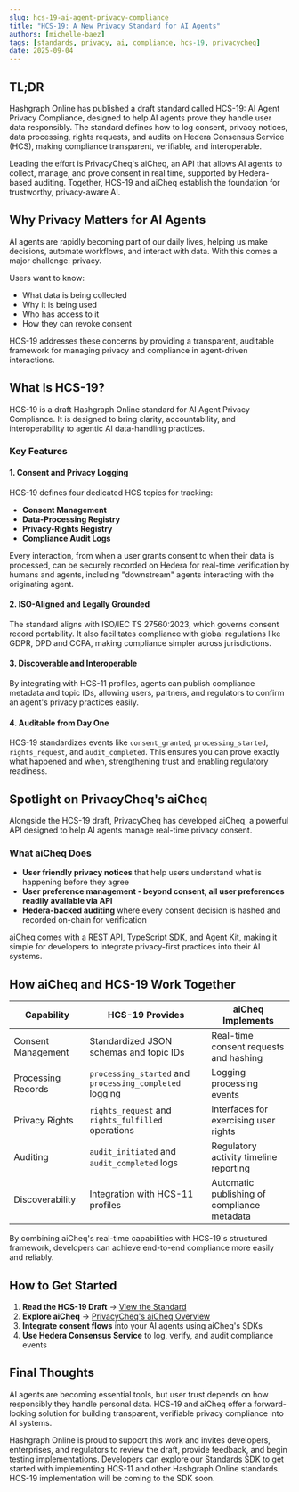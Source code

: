 ```yaml
---
slug: hcs-19-ai-agent-privacy-compliance
title: "HCS-19: A New Privacy Standard for AI Agents"
authors: [michelle-baez]
tags: [standards, privacy, ai, compliance, hcs-19, privacycheq]
date: 2025-09-04
---
```


## TL;DR

Hashgraph Online has published a draft standard called HCS-19: AI Agent Privacy Compliance, designed to help AI agents prove they handle user data responsibly. The standard defines how to log consent, privacy notices, data processing, rights requests, and audits on Hedera Consensus Service (HCS), making compliance transparent, verifiable, and interoperable.

Leading the effort is PrivacyCheq's aiCheq, an API that allows AI agents to collect, manage, and prove consent in real time, supported by Hedera-based auditing. Together, HCS-19 and aiCheq establish the foundation for trustworthy, privacy-aware AI.

<!--truncate-->

## Why Privacy Matters for AI Agents

AI agents are rapidly becoming part of our daily lives, helping us make decisions, automate workflows, and interact with data. With this comes a major challenge: privacy.

Users want to know:
- What data is being collected
- Why it is being used
- Who has access to it
- How they can revoke consent

HCS-19 addresses these concerns by providing a transparent, auditable framework for managing privacy and compliance in agent-driven interactions.

## What Is HCS-19?

HCS-19 is a draft Hashgraph Online standard for AI Agent Privacy Compliance. It is designed to bring clarity, accountability, and interoperability to agentic AI data-handling practices.

### Key Features

#### 1. Consent and Privacy Logging

HCS-19 defines four dedicated HCS topics for tracking:
- **Consent Management**
- **Data-Processing Registry**
- **Privacy-Rights Registry**
- **Compliance Audit Logs**

Every interaction, from when a user grants consent to when their data is processed, can be securely recorded on Hedera for real-time verification by humans and agents, including "downstream" agents interacting with the originating agent.

#### 2. ISO-Aligned and Legally Grounded

The standard aligns with ISO/IEC TS 27560:2023, which governs consent record portability. It also facilitates compliance with global regulations like GDPR, DPD and CCPA, making compliance simpler across jurisdictions.

#### 3. Discoverable and Interoperable

By integrating with HCS-11 profiles, agents can publish compliance metadata and topic IDs, allowing users, partners, and regulators to confirm an agent's privacy practices easily.

#### 4. Auditable from Day One

HCS-19 standardizes events like `consent_granted`, `processing_started`, `rights_request`, and `audit_completed`. This ensures you can prove exactly what happened and when, strengthening trust and enabling regulatory readiness.

## Spotlight on PrivacyCheq's aiCheq

Alongside the HCS-19 draft, PrivacyCheq has developed aiCheq, a powerful API designed to help AI agents manage real-time privacy consent.

### What aiCheq Does
- **User friendly privacy notices** that help users understand what is happening before they agree
- **User preference management - beyond consent, all user preferences readily available via API**
- **Hedera-backed auditing** where every consent decision is hashed and recorded on-chain for verification

aiCheq comes with a REST API, TypeScript SDK, and Agent Kit, making it simple for developers to integrate privacy-first practices into their AI systems.

## How aiCheq and HCS-19 Work Together

| Capability | HCS-19 Provides | aiCheq Implements |
|------------|-----------------|-------------------|
| Consent Management | Standardized JSON schemas and topic IDs | Real-time consent requests and hashing |
| Processing Records | `processing_started` and `processing_completed` logging | Logging processing events |
| Privacy Rights | `rights_request` and `rights_fulfilled` operations | Interfaces for exercising user rights |
| Auditing | `audit_initiated` and `audit_completed` logs | Regulatory activity timeline reporting |
| Discoverability | Integration with HCS-11 profiles | Automatic publishing of compliance metadata |

By combining aiCheq's real-time capabilities with HCS-19's structured framework, developers can achieve end-to-end compliance more easily and reliably.

## How to Get Started

1. **Read the HCS-19 Draft** → [View the Standard](/docs/standards/hcs-19)
2. **Explore aiCheq** → [PrivacyCheq's aiCheq Overview](https://www.privacycheq.com/solutions/ai-agent)
3. **Integrate consent flows** into your AI agents using aiCheq's SDKs
4. **Use Hedera Consensus Service** to log, verify, and audit compliance events

## Final Thoughts

AI agents are becoming essential tools, but user trust depends on how responsibly they handle personal data. HCS-19 and aiCheq offer a forward-looking solution for building transparent, verifiable privacy compliance into AI systems.

Hashgraph Online is proud to support this work and invites developers, enterprises, and regulators to review the draft, provide feedback, and begin testing implementations. Developers can explore our [Standards SDK](/docs/libraries/standards-sdk/) to get started with implementing HCS-11 and other Hashgraph Online standards. HCS-19 implementation will be coming to the SDK soon.